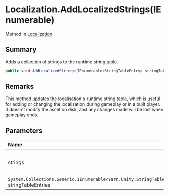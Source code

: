 # Localization.AddLocalizedStrings(IEnumerable<StringTableEntry>)

Method in [Localization](/docs/api/csharp/yarn.unity.localization.md)

## Summary


Adds a collection of strings to the runtime string table.


```csharp
public void AddLocalizedStrings(IEnumerable<StringTableEntry> stringTableEntries)
```

## Remarks


This method updates the localisation's runtime string table, which
is useful for adding or changing the localisation during gameplay or
in a built player. It doesn't modify the asset on disk, and any
changes made will be lost when gameplay ends.


## Parameters

|Name|Description|
|:---|:---|
| strings|The collection of  <a href="yarn.unity.stringtableentry.md">StringTableEntry</a>  objects to add.|
|`System.Collections.Generic.IEnumerable<Yarn.Unity.StringTableEntry>` stringTableEntries||

